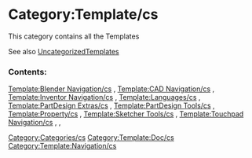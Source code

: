 # Category:Template/cs
This category contains all the Templates

See also [UncategorizedTemplates](Special:UncategorizedTemplates.md)

### Contents:

[Template:Blender Navigation/cs](Template:Blender_Navigation/cs.md) , [Template:CAD Navigation/cs](Template:CAD_Navigation/cs.md) , [Template:Inventor Navigation/cs](Template:Inventor_Navigation/cs.md) , [Template:Languages/cs](Template:Languages/cs.md) , [Template:PartDesign Extras/cs](Template:PartDesign_Extras/cs.md) , [Template:PartDesign Tools/cs](Template:PartDesign_Tools/cs.md) , [Template:Property/cs](Template:Property/cs.md) , [Template:Sketcher Tools/cs](Template:Sketcher_Tools/cs.md) , [Template:Touchpad Navigation/cs](Template:Touchpad_Navigation/cs.md) , ,

[Category:Categories/cs](Category:Categories/cs.md) [Category:Template:Doc/cs](Category:Template:Doc/cs.md) [Category:Template:Navigation/cs](Category:Template:Navigation/cs.md)
